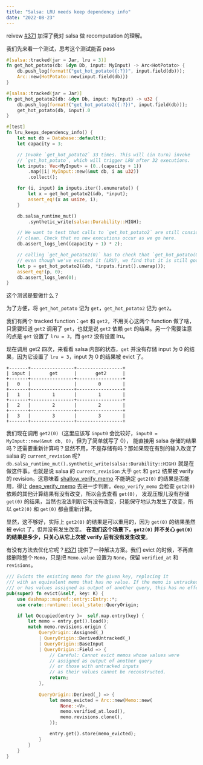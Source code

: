```yaml
---
title: "Salsa: LRU needs keep dependency info"
date: "2022-08-23"
---
```


reivew [#371] 加深了我对 salsa 做 recomputation 的理解。

<!-- more -->

我们先来看一个测试，思考这个测试能否 pass  

```rust
#[salsa::tracked(jar = Jar, lru = 3)]
fn get_hot_potato(db: &dyn Db, input: MyInput) -> Arc<HotPotato> {
    db.push_log(format!("get_hot_potato({:?})", input.field(db)));
    Arc::new(HotPotato::new(input.field(db)))
}

#[salsa::tracked(jar = Jar)]
fn get_hot_potato2(db: &dyn Db, input: MyInput) -> u32 {
    db.push_log(format!("get_hot_potato2({:?})", input.field(db)));
    get_hot_potato(db, input).0
}

#[test]
fn lru_keeps_dependency_info() {
    let mut db = Database::default();
    let capacity = 3;

    // Invoke `get_hot_potato2` 33 times. This will (in turn) invoke
    // `get_hot_potato`, which will trigger LRU after 32 executions.
    let inputs: Vec<MyInput> = (0..(capacity + 1))
        .map(|i| MyInput::new(&mut db, i as u32))
        .collect();

    for (i, input) in inputs.iter().enumerate() {
        let x = get_hot_potato2(&db, *input);
        assert_eq!(x as usize, i);
    }

    db.salsa_runtime_mut()
        .synthetic_write(salsa::Durability::HIGH);

    // We want to test that calls to `get_hot_potato2` are still considered
    // clean. Check that no new executions occur as we go here.
    db.assert_logs_len((capacity + 1) * 2);

    // calling `get_hot_potato2(0)` has to check that `get_hot_potato(0)` is still valid;
    // even though we've evicted it (LRU), we find that it is still good
    let p = get_hot_potato2(&db, *inputs.first().unwrap());
    assert_eq!(p, 0);
    db.assert_logs_len(0);
}
```

这个测试是要做什么？  

为了方便，将 `get_hot_potato` 记为 `get`，`get_hot_potato2` 记为 `get2`。  

我们有两个 tracked function：`get` 和 `get2`，不用关心这两个 function 做了啥，只需要知道
`get2` 调用了 `get`，也就是说 `get2` 依赖 `get` 的结果。另一个需要注意的点是 `get` 设置了 `lru = 3`，而 `get2` 没有设置 lru。  

现在调用 get2 四次，来看看 salsa 内部的状态，`get` 并没有存储 input 为 0 的结果，因为它设置了
`lru = 3`，input 为 0 的结果被 evict 了。  

```
+-------+----------------+-----------------+
| input |       get      |       get2      |
+-------+----------------+-----------------+
|   0   |                |        0        |
+-------+----------------+-----------------+
|   1   |        1       |        1        |
+-------+----------------+-----------------+
|   2   |        2       |        2        |
+-------+----------------+-----------------+
|   3   |        3       |        3        |
+-------+----------------+-----------------+
```

我们现在调用 `get2(0)`（这里应该写 `input0` 会比较好，`input0 = MyInput::new(&mut db, 0)`，但为了简单就写了 0），
能直接用 salsa 存储的结果吗？还需要重新计算吗？显然不用，不是存储有吗？那如果现在有别的输入改变了 salsa 的 `current_revision` 呢? 
`db.salsa_runtime_mut().synthetic_write(salsa::Durability::HIGH)`
就是在做这件事。也就是说 salsa 的 `current_revision` 大于 `get` 和 `get2` 结果被 verify 
的 revision。这意味着 [shallow_verify_memo] 不能确定 `get2(0)` 的结果是否能用，得让 [deep_verify_memo]
去进一步判断。`deep_verify_memo` 会检查 `get2(0)` 依赖的其他计算结果有没有改变，所以会去查看 `get(0)`，
发现压根儿没有存储 `get(0)` 的结果，当然也没法判断它有没有改变，只能保守地认为发生了改变，所以 `get2(0)` 和
`get(0)` 都会重新计算。  

[shallow_verify_memo]: https://github.com/salsa-rs/salsa/blob/d3f0077d212d76ae81e6df0b7614ece9df469ed0/components/salsa-2022/src/function/maybe_changed_after.rs#L107-L135
[deep_verify_memo]: https://github.com/salsa-rs/salsa/blob/d3f0077d212d76ae81e6df0b7614ece9df469ed0/components/salsa-2022/src/function/maybe_changed_after.rs#L145-L202  

显然，这不够好，实际上 `get2(0)` 的结果是可以重用的，因为 `get(0)` 的结果虽然被 evict 了，但并没有发生改变。
**在我们这个场景下，`get2(0)` 并不关心 `get(0)` 的结果是多少，只关心从它上次被 verify 后有没有发生改变**。  

有没有方法去优化它呢？[#371] 提供了一种解决方案。我们 evict 的时候，不再直接删除整个 `Memo`，只是把 `Memo.value` 设置为 `None`，保留
`verified_at` 和 `revisions`。  

```rust
/// Evicts the existing memo for the given key, replacing it
/// with an equivalent memo that has no value. If the memo is untracked, BaseInput, 
/// or has values assigned as output of another query, this has no effect.
pub(super) fn evict(&self, key: K) {
    use dashmap::mapref::entry::Entry::*;
    use crate::runtime::local_state::QueryOrigin;

    if let Occupied(entry )=  self.map.entry(key) {
        let memo = entry.get().load();
        match memo.revisions.origin {
            QueryOrigin::Assigned(_)
            | QueryOrigin::DerivedUntracked(_)
            | QueryOrigin::BaseInput
            | QueryOrigin::Field => {
                // Careful: Cannot evict memos whose values were
                // assigned as output of another query
                // or those with untracked inputs
                // as their values cannot be reconstructed.
                return;
            },
            
            QueryOrigin::Derived(_) => {
                let memo_evicted = Arc::new(Memo::new(
                    None::<V>,
                    memo.verified_at.load(),
                    memo.revisions.clone(),
                ));

                entry.get().store(memo_evicted);
            }
        }
    }
}
```

[#371]: https://github.com/salsa-rs/salsa/pull/371